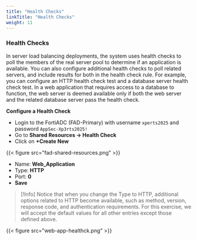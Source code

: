```yaml
---
title: "Health Checks"
linkTitle: "Health Checks"
weight: 11
---
```

### **Health Checks**

In server load balancing deployments, the system uses health checks to poll the members of the real server pool to determine if an application is available. You can also configure additional health checks to poll related servers, and include results for both in the health check rule. For example, you can configure an HTTP health check test and a database server health check test. In a web application that requires access to a database to function, the web server is deemed available only if both the web server and the related database server pass the health check.

**Configure a Health Check**
- Login to the FortiADC (FAD-Primary) with username ```xperts2025``` and password ```AppSec-Xp3rts2025!```
- Go to **Shared Resources → Health Check**
- Click on **+Create New**

{{< figure src="fad-shared-resources.png" >}}

- Name: **Web_Application**
- Type: **HTTP**
- Port: **0**
- **Save**

> [!Info]
> Notice that when you change the Type to HTTP, additional options related to HTTP become available, such as method, version, response code, and authentication requirements. For this exercise, we will accept the default values for all other entries except those defined above.

{{< figure src="web-app-healthck.png" >}}